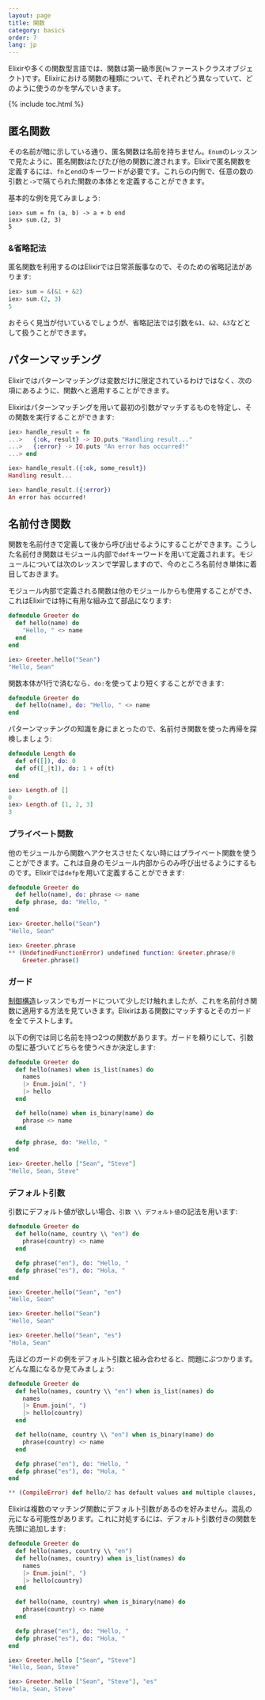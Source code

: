 ```yaml
---
layout: page
title: 関数
category: basics
order: 7
lang: jp
---
```


Elixirや多くの関数型言語では、関数は第一級市民(≒ファーストクラスオブジェクト)です。Elixirにおける関数の種類について、それぞれどう異なっていて、どのように使うのかを学んでいきます。

{% include toc.html %}

## 匿名関数

その名前が暗に示している通り、匿名関数は名前を持ちません。`Enum`のレッスンで見たように、匿名関数はたびたび他の関数に渡されます。Elixirで匿名関数を定義するには、`fn`と`end`のキーワードが必要です。これらの内側で、任意の数の引数と`->`で隔てられた関数の本体とを定義することができます。

基本的な例を見てみましょう:

```elixirre
iex> sum = fn (a, b) -> a + b end
iex> sum.(2, 3)
5
```

### &省略記法

匿名関数を利用するのはElixirでは日常茶飯事なので、そのための省略記法があります:

```elixir
iex> sum = &(&1 + &2)
iex> sum.(2, 3)
5
```

おそらく見当が付いているでしょうが、省略記法では引数を`&1`、`&2`、`&3`などとして扱うことができます。

## パターンマッチング

Elixirではパターンマッチングは変数だけに限定されているわけではなく、次の項にあるように、関数へと適用することができます。

Elixirはパターンマッチングを用いて最初の引数がマッチするものを特定し、その関数を実行することができます:

```elixir
iex> handle_result = fn
...>   {:ok, result} -> IO.puts "Handling result..."
...>   {:error} -> IO.puts "An error has occurred!"
...> end

iex> handle_result.({:ok, some_result})
Handling result...

iex> handle_result.({:error})
An error has occurred!
```

## 名前付き関数

関数を名前付きで定義して後から呼び出せるようにすることができます。こうした名前付き関数はモジュール内部で`def`キーワードを用いて定義されます。モジュールについては次のレッスンで学習しますので、今のところ名前付き単体に着目しておきます。

モジュール内部で定義される関数は他のモジュールからも使用することができ、これはElixirでは特に有用な組み立て部品になります:

```elixir
defmodule Greeter do
  def hello(name) do
    "Hello, " <> name
  end
end

iex> Greeter.hello("Sean")
"Hello, Sean"
```

関数本体が1行で済むなら、`do:`を使ってより短くすることができます:

```elixir
defmodule Greeter do
  def hello(name), do: "Hello, " <> name
end
```

パターンマッチングの知識を身にまとったので、名前付き関数を使った再帰を探検しましょう:

```elixir
defmodule Length do
  def of([]), do: 0
  def of([_|t]), do: 1 + of(t)
end

iex> Length.of []
0
iex> Length.of [1, 2, 3]
3
```

### プライベート関数

他のモジュールから関数へアクセスさせたくない時にはプライベート関数を使うことができます。これは自身のモジュール内部からのみ呼び出せるようにするものです。Elixirでは`defp`を用いて定義することができます:

```elixir
defmodule Greeter do
  def hello(name), do: phrase <> name
  defp phrase, do: "Hello, "
end

iex> Greeter.hello("Sean")
"Hello, Sean"

iex> Greeter.phrase
** (UndefinedFunctionError) undefined function: Greeter.phrase/0
    Greeter.phrase()
```

### ガード

[制御構造](../control-structures)レッスンでもガードについて少しだけ触れましたが、これを名前付き関数に適用する方法を見ていきます。Elixirはある関数にマッチするとそのガードを全てテストします。

以下の例では同じ名前を持つ2つの関数があります。ガードを頼りにして、引数の型に基づいてどちらを使うべきか決定します:

```elixir
defmodule Greeter do
  def hello(names) when is_list(names) do
    names
    |> Enum.join(", ")
    |> hello
  end

  def hello(name) when is_binary(name) do
    phrase <> name
  end

  defp phrase, do: "Hello, "
end

iex> Greeter.hello ["Sean", "Steve"]
"Hello, Sean, Steve"
```

### デフォルト引数

引数にデフォルト値が欲しい場合、`引数 \\ デフォルト値`の記法を用います:

```elixir
defmodule Greeter do
  def hello(name, country \\ "en") do
    phrase(country) <> name
  end

  defp phrase("en"), do: "Hello, "
  defp phrase("es"), do: "Hola, "
end

iex> Greeter.hello("Sean", "en")
"Hello, Sean"

iex> Greeter.hello("Sean")
"Hello, Sean"

iex> Greeter.hello("Sean", "es")
"Hola, Sean"
```

先ほどのガードの例をデフォルト引数と組み合わせると、問題にぶつかります。どんな風になるか見てみましょう:

```elixir
defmodule Greeter do
  def hello(names, country \\ "en") when is_list(names) do
    names
    |> Enum.join(", ")
    |> hello(country)
  end

  def hello(name, country \\ "en") when is_binary(name) do
    phrase(country) <> name
  end

  defp phrase("en"), do: "Hello, "
  defp phrase("es"), do: "Hola, "
end

** (CompileError) def hello/2 has default values and multiple clauses, define a function head with the defaults
```

Elixirは複数のマッチング関数にデフォルト引数があるのを好みません。混乱の元になる可能性があります。これに対処するには、デフォルト引数付きの関数を先頭に追加します:

```elixir
defmodule Greeter do
  def hello(names, country \\ "en")
  def hello(names, country) when is_list(names) do
    names
    |> Enum.join(", ")
    |> hello(country)
  end

  def hello(name, country) when is_binary(name) do
    phrase(country) <> name
  end

  defp phrase("en"), do: "Hello, "
  defp phrase("es"), do: "Hola, "
end

iex> Greeter.hello ["Sean", "Steve"]
"Hello, Sean, Steve"

iex> Greeter.hello ["Sean", "Steve"], "es"
"Hola, Sean, Steve"
```
